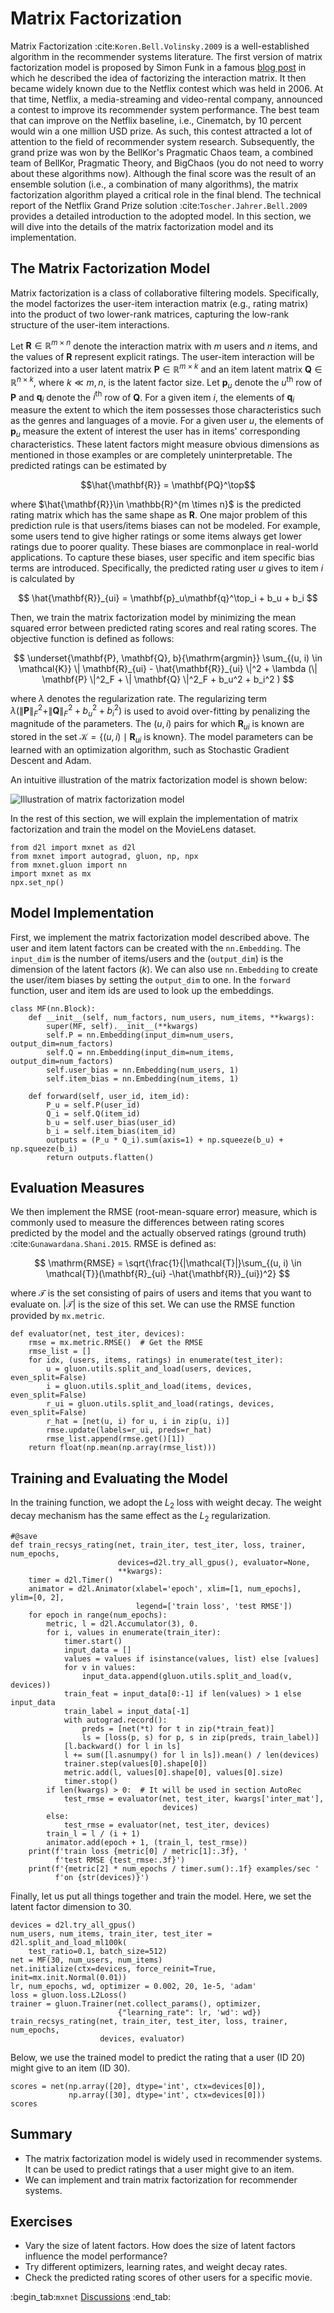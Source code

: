 # Matrix Factorization

Matrix Factorization :cite:`Koren.Bell.Volinsky.2009` is a well-established algorithm in the recommender systems literature. The first version of matrix factorization model is proposed by Simon Funk in a famous [blog
post](https://sifter.org/~simon/journal/20061211.html) in which he described the idea of factorizing the interaction matrix. It then became widely known due to the Netflix contest which was held in 2006. At that time, Netflix, a media-streaming and video-rental company, announced a contest to improve its recommender system performance. The best team that can improve on the Netflix baseline, i.e., Cinematch, by 10 percent would win a one million USD prize.  As such, this contest attracted
a lot of attention to the field of recommender system research. Subsequently, the grand prize was won by the BellKor's Pragmatic Chaos team, a combined team of BellKor, Pragmatic Theory, and BigChaos (you do not need to worry about these algorithms now). Although the final score was the result of an ensemble solution (i.e., a combination of many algorithms), the matrix factorization algorithm played a critical role in the final blend. The technical report of the Netflix Grand Prize solution :cite:`Toscher.Jahrer.Bell.2009` provides a detailed introduction to the adopted model. In this section, we will dive into the details of the matrix factorization model and its implementation.


## The Matrix Factorization Model

Matrix factorization is a class of collaborative filtering models. Specifically, the model factorizes the user-item interaction matrix (e.g., rating matrix) into the product of two lower-rank matrices, capturing the low-rank structure of the user-item interactions.

Let $\mathbf{R} \in \mathbb{R}^{m \times n}$ denote the interaction matrix with $m$ users and $n$ items, and the values of $\mathbf{R}$ represent explicit ratings. The user-item interaction will be factorized into a user latent matrix $\mathbf{P} \in \mathbb{R}^{m \times k}$ and an item latent matrix $\mathbf{Q} \in \mathbb{R}^{n \times k}$, where $k \ll m, n$, is the latent factor size. Let $\mathbf{p}_u$ denote the $u^\mathrm{th}$ row of $\mathbf{P}$ and $\mathbf{q}_i$ denote the $i^\mathrm{th}$ row of $\mathbf{Q}$.  For a given item $i$, the elements of $\mathbf{q}_i$ measure the extent to which the item possesses those characteristics such as the genres and languages of a movie. For a given user $u$, the elements of $\mathbf{p}_u$ measure the extent of interest the user has in items' corresponding characteristics. These latent factors might measure obvious dimensions as mentioned in those examples or are completely uninterpretable. The predicted ratings can be estimated by

$$\hat{\mathbf{R}} = \mathbf{PQ}^\top$$

where $\hat{\mathbf{R}}\in \mathbb{R}^{m \times n}$ is the predicted rating matrix which has the same shape as $\mathbf{R}$. One major problem of this prediction rule is that users/items biases can not be modeled. For example, some users tend to give higher ratings or some items always get lower ratings due to poorer quality. These biases are commonplace in real-world applications. To capture these biases, user specific and item specific bias terms are introduced. Specifically, the predicted rating user $u$ gives to item $i$ is calculated by

$$
\hat{\mathbf{R}}_{ui} = \mathbf{p}_u\mathbf{q}^\top_i + b_u + b_i
$$

Then, we train the matrix factorization model by minimizing the mean squared error between predicted rating scores and real rating scores.  The objective function is defined as follows:

$$
\underset{\mathbf{P}, \mathbf{Q}, b}{\mathrm{argmin}} \sum_{(u, i) \in \mathcal{K}} \| \mathbf{R}_{ui} -
\hat{\mathbf{R}}_{ui} \|^2 + \lambda (\| \mathbf{P} \|^2_F + \| \mathbf{Q}
\|^2_F + b_u^2 + b_i^2 )
$$

where $\lambda$ denotes the regularization rate. The regularizing term $\lambda (\| \mathbf{P} \|^2_F + \| \mathbf{Q}
\|^2_F + b_u^2 + b_i^2 )$ is used to avoid over-fitting by penalizing the magnitude of the parameters. The $(u, i)$ pairs for which $\mathbf{R}_{ui}$ is known are stored in the set
$\mathcal{K}=\{(u, i) \mid \mathbf{R}_{ui} \text{ is known}\}$. The model parameters can be learned with an optimization algorithm, such as Stochastic Gradient Descent and Adam.

An intuitive illustration of the matrix factorization model is shown below:

![Illustration of matrix factorization model](../img/rec-mf.svg)

In the rest of this section, we will explain the implementation of matrix factorization and train the model on the MovieLens dataset.

```{.python .input  n=2}
from d2l import mxnet as d2l
from mxnet import autograd, gluon, np, npx
from mxnet.gluon import nn
import mxnet as mx
npx.set_np()
```

## Model Implementation

First, we implement the matrix factorization model described above. The user and item latent factors can be created with the `nn.Embedding`. The `input_dim` is the number of items/users and the (`output_dim`) is the dimension of the latent factors ($k$).  We can also use `nn.Embedding` to create the user/item biases by setting the `output_dim` to one. In the `forward` function, user and item ids are used to look up the embeddings.

```{.python .input  n=4}
class MF(nn.Block):
    def __init__(self, num_factors, num_users, num_items, **kwargs):
        super(MF, self).__init__(**kwargs)
        self.P = nn.Embedding(input_dim=num_users, output_dim=num_factors)
        self.Q = nn.Embedding(input_dim=num_items, output_dim=num_factors)
        self.user_bias = nn.Embedding(num_users, 1)
        self.item_bias = nn.Embedding(num_items, 1)

    def forward(self, user_id, item_id):
        P_u = self.P(user_id)
        Q_i = self.Q(item_id)
        b_u = self.user_bias(user_id)
        b_i = self.item_bias(item_id)
        outputs = (P_u * Q_i).sum(axis=1) + np.squeeze(b_u) + np.squeeze(b_i)
        return outputs.flatten()
```

## Evaluation Measures

We then implement the RMSE (root-mean-square error) measure, which is commonly used to measure the differences between rating scores predicted by the model and the actually observed ratings (ground truth) :cite:`Gunawardana.Shani.2015`. RMSE is defined as:

$$
\mathrm{RMSE} = \sqrt{\frac{1}{|\mathcal{T}|}\sum_{(u, i) \in \mathcal{T}}(\mathbf{R}_{ui} -\hat{\mathbf{R}}_{ui})^2}
$$

where $\mathcal{T}$ is the set consisting of pairs of users and items that you want to evaluate on. $|\mathcal{T}|$ is the size of this set. We can use the RMSE function provided by `mx.metric`.

```{.python .input  n=3}
def evaluator(net, test_iter, devices):
    rmse = mx.metric.RMSE()  # Get the RMSE
    rmse_list = []
    for idx, (users, items, ratings) in enumerate(test_iter):
        u = gluon.utils.split_and_load(users, devices, even_split=False)
        i = gluon.utils.split_and_load(items, devices, even_split=False)
        r_ui = gluon.utils.split_and_load(ratings, devices, even_split=False)
        r_hat = [net(u, i) for u, i in zip(u, i)]
        rmse.update(labels=r_ui, preds=r_hat)
        rmse_list.append(rmse.get()[1])
    return float(np.mean(np.array(rmse_list)))
```

## Training and Evaluating the Model


In the training function, we adopt the $L_2$ loss with weight decay. The weight decay mechanism has the same effect as the $L_2$ regularization.

```{.python .input  n=4}
#@save
def train_recsys_rating(net, train_iter, test_iter, loss, trainer, num_epochs,
                        devices=d2l.try_all_gpus(), evaluator=None,
                        **kwargs):
    timer = d2l.Timer()
    animator = d2l.Animator(xlabel='epoch', xlim=[1, num_epochs], ylim=[0, 2],
                            legend=['train loss', 'test RMSE'])
    for epoch in range(num_epochs):
        metric, l = d2l.Accumulator(3), 0.
        for i, values in enumerate(train_iter):
            timer.start()
            input_data = []
            values = values if isinstance(values, list) else [values]
            for v in values:
                input_data.append(gluon.utils.split_and_load(v, devices))
            train_feat = input_data[0:-1] if len(values) > 1 else input_data
            train_label = input_data[-1]
            with autograd.record():
                preds = [net(*t) for t in zip(*train_feat)]
                ls = [loss(p, s) for p, s in zip(preds, train_label)]
            [l.backward() for l in ls]
            l += sum([l.asnumpy() for l in ls]).mean() / len(devices)
            trainer.step(values[0].shape[0])
            metric.add(l, values[0].shape[0], values[0].size)
            timer.stop()
        if len(kwargs) > 0:  # It will be used in section AutoRec
            test_rmse = evaluator(net, test_iter, kwargs['inter_mat'],
                                  devices)
        else:
            test_rmse = evaluator(net, test_iter, devices)
        train_l = l / (i + 1)
        animator.add(epoch + 1, (train_l, test_rmse))
    print(f'train loss {metric[0] / metric[1]:.3f}, '
          f'test RMSE {test_rmse:.3f}')
    print(f'{metric[2] * num_epochs / timer.sum():.1f} examples/sec '
          f'on {str(devices)}')
```

Finally, let us put all things together and train the model. Here, we set the latent factor dimension to 30.

```{.python .input  n=5}
devices = d2l.try_all_gpus()
num_users, num_items, train_iter, test_iter = d2l.split_and_load_ml100k(
    test_ratio=0.1, batch_size=512)
net = MF(30, num_users, num_items)
net.initialize(ctx=devices, force_reinit=True, init=mx.init.Normal(0.01))
lr, num_epochs, wd, optimizer = 0.002, 20, 1e-5, 'adam'
loss = gluon.loss.L2Loss()
trainer = gluon.Trainer(net.collect_params(), optimizer,
                        {"learning_rate": lr, 'wd': wd})
train_recsys_rating(net, train_iter, test_iter, loss, trainer, num_epochs,
                    devices, evaluator)
```

Below, we use the trained model to predict the rating that a user (ID 20) might give to an item (ID 30).

```{.python .input  n=6}
scores = net(np.array([20], dtype='int', ctx=devices[0]),
             np.array([30], dtype='int', ctx=devices[0]))
scores
```

## Summary

* The matrix factorization model is widely used in recommender systems.  It can be used to predict ratings that a user might give to an item.
* We can implement and train matrix factorization for recommender systems.


## Exercises

* Vary the size of latent factors. How does the size of latent factors influence the model performance?
* Try different optimizers, learning rates, and weight decay rates.
* Check the predicted rating scores of other users for a specific movie.


:begin_tab:`mxnet`
[Discussions](https://discuss.d2l.ai/t/400)
:end_tab:
